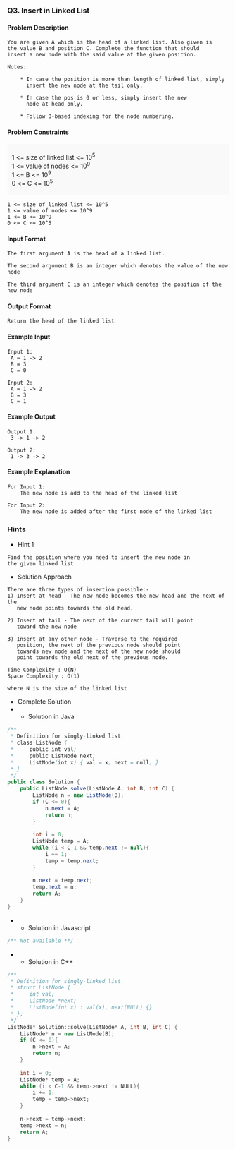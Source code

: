 ### Q3. Insert in Linked List
#### Problem Description
```text
You are given A which is the head of a linked list. Also given is 
the value B and position C. Complete the function that should 
insert a new node with the said value at the given position.

Notes:

    * In case the position is more than length of linked list, simply 
      insert the new node at the tail only.
    
    * In case the pos is 0 or less, simply insert the new 
      node at head only.
    
    * Follow 0-based indexing for the node numbering.
```
#### Problem Constraints
<div style="background-color: #f9f9f9; padding: 5px 10px;">
    <p>1 &lt;= size of linked list &lt;= 10<sup>5</sup><br>
    1 &lt;= value of nodes &lt;= 10<sup>9</sup><br>
    1 &lt;= B &lt;= 10<sup>9</sup><br>
    0 &lt;= C &lt;= 10<sup>5</sup></p>
</div>

```text
1 <= size of linked list <= 10^5
1 <= value of nodes <= 10^9
1 <= B <= 10^9
0 <= C <= 10^5
```
#### Input Format
```text
The first argument A is the head of a linked list.

The second argument B is an integer which denotes the value of the new node

The third argument C is an integer which denotes the position of the new node
```
#### Output Format
```text
Return the head of the linked list
```
#### Example Input
```text
Input 1:
 A = 1 -> 2
 B = 3
 C = 0

Input 2:
 A = 1 -> 2
 B = 3
 C = 1
```
#### Example Output
```text
Output 1:
 3 -> 1 -> 2

Output 2:
 1 -> 3 -> 2
```
#### Example Explanation
```text
For Input 1:
    The new node is add to the head of the linked list

For Input 2:
    The new node is added after the first node of the linked list
```
### Hints
* Hint 1
```text
Find the position where you need to insert the new node in
the given linked list
```
* Solution Approach
```text
There are three types of insertion possible:-
1) Insert at head - The new node becomes the new head and the next of the 
   new node points towards the old head.

2) Insert at tail - The next of the current tail will point 
   toward the new node

3) Insert at any other node - Traverse to the required 
   position, the next of the previous node should point 
   towards new node and the next of the new node should 
   point towards the old next of the previous node.

Time Complexity : O(N)
Space Complexity : O(1)

where N is the size of the linked list
```
* Complete Solution
* * Solution in Java
```java
/**
 * Definition for singly-linked list.
 * class ListNode {
 *     public int val;
 *     public ListNode next;
 *     ListNode(int x) { val = x; next = null; }
 * }
 */
public class Solution {
    public ListNode solve(ListNode A, int B, int C) {
        ListNode n = new ListNode(B);
        if (C <= 0){
            n.next = A;
            return n;
        }
        
        int i = 0;
        ListNode temp = A;
        while (i < C-1 && temp.next != null){
            i += 1;
            temp = temp.next;
        }
        
        n.next = temp.next;
        temp.next = n;
        return A;
    }
}
```
* * Solution in Javascript
```javascript
/** Not available **/
```
* * Solution in C++
```cpp
/**
 * Definition for singly-linked list.
 * struct ListNode {
 *     int val;
 *     ListNode *next;
 *     ListNode(int x) : val(x), next(NULL) {}
 * };
 */
ListNode* Solution::solve(ListNode* A, int B, int C) {
    ListNode* n = new ListNode(B);
    if (C <= 0){
        n->next = A;
        return n;
    }
    
    int i = 0;
    ListNode* temp = A;
    while (i < C-1 && temp->next != NULL){
        i += 1;
        temp = temp->next;
    }
    
    n->next = temp->next;
    temp->next = n;
    return A;
}
```

